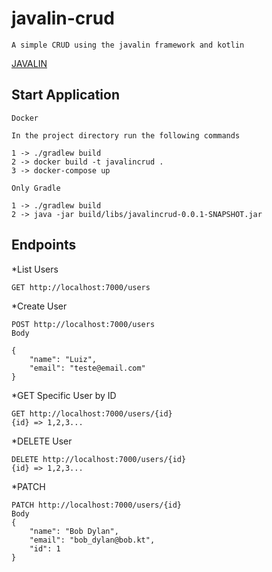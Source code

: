 # javalin-crud

```
A simple CRUD using the javalin framework and kotlin
```
[JAVALIN](https://javalin.io/)


## Start Application

```
Docker

In the project directory run the following commands

1 -> ./gradlew build
2 -> docker build -t javalincrud .
3 -> docker-compose up
```

```
Only Gradle

1 -> ./gradlew build
2 -> java -jar build/libs/javalincrud-0.0.1-SNAPSHOT.jar
```

## Endpoints

*List Users

```
GET http://localhost:7000/users
```
*Create User

```
POST http://localhost:7000/users
Body

{
	"name": "Luiz",
	"email": "teste@email.com"
}
```
*GET Specific User by ID

```
GET http://localhost:7000/users/{id}
{id} => 1,2,3...
```

*DELETE User

```
DELETE http://localhost:7000/users/{id}
{id} => 1,2,3...
```

*PATCH

```
PATCH http://localhost:7000/users/{id}
Body
{
    "name": "Bob Dylan",
    "email": "bob_dylan@bob.kt",
    "id": 1
}
```



